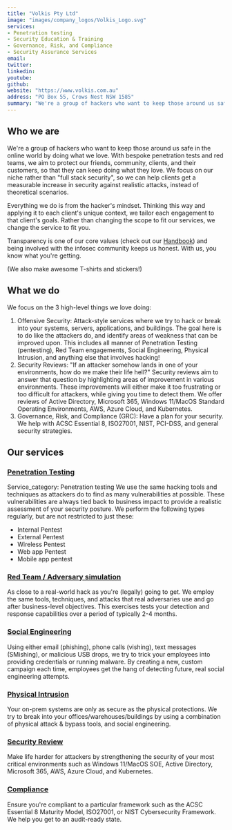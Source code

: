 ```yaml
---
title: "Volkis Pty Ltd"
image: "images/company_logos/Volkis_Logo.svg"
services:
- Penetration testing
- Security Education & Training
- Governance, Risk, and Compliance
- Security Assurance Services
email: 
twitter: 
linkedin: 
youtube: 
github: 
website: "https://www.volkis.com.au"
address: "PO Box 55, Crows Nest NSW 1585"
summary: "We're a group of hackers who want to keep those around us safe in the online world by doing what we love. With bespoke penetration tests and red teams, we aim to protect our friends, community, clients, and their customers, so that they can keep doing what they love. We focus on our niche rather than full stack security, so we can help clients get a measurable increase in security against realistic attacks, instead of theoretical scenarios."
---
```

## Who we are

We're a group of hackers who want to keep those around us safe in the online world by doing what we love. With bespoke penetration tests and red teams, we aim to protect our friends, community, clients, and their customers, so that they can keep doing what they love. We focus on our niche rather than "full stack security", so we can help clients get a measurable increase in security against realistic attacks, instead of theoretical scenarios.

Everything we do is from the hacker's mindset. Thinking this way and applying it to each client's unique context, we tailor each engagement to that client's goals. Rather than changing the scope to fit our services, we change the service to fit you.

Transparency is one of our core values (check out our [Handbook](https://handbook.volkis.com.au)) and being involved with the infosec community keeps us honest. With us, you know what you're getting.

(We also make awesome T-shirts and stickers!)

## What we do

We focus on the 3 high-level things we love doing:

1. Offensive Security: Attack-style services where we try to hack or break into your systems, servers, applications, and buildings. The goal here is to do like the attackers do, and identify areas of weakness that can be improved upon. This includes all manner of Penetration Testing (pentesting), Red Team engagements, Social Engineering, Physical Intrusion, and anything else that involves hacking!
2. Security Reviews: "If an attacker somehow lands in one of your environments, how do we make their life hell?" Security reviews aim to answer that question by highlighting areas of improvement in various environments. These improvements will either make it too frustrating or too difficult for attackers, while giving you time to detect them. We offer reviews of Active Directory, Microsoft 365, Windows 11/MacOS Standard Operating Environments, AWS, Azure Cloud, and Kubernetes.
3. Governance, Risk, and Compliance (GRC): Have a plan for your security. We help with ACSC Essential 8, ISO27001, NIST, PCI-DSS, and general security strategies.

## Our services
### [Penetration Testing](https://www.volkis.com.au/services/penetration-testing/)
Service_category: Penetration testing
We use the same hacking tools and techniques as attackers do to find as many vulnerabilities at possible. These vulnerabilities are always tied back to business impact to provide a realistic assessment of your security posture. We perform the following types regularly, but are not restricted to just these:

- Internal Pentest
- External Pentest
- Wireless Pentest
- Web app Pentest
- Mobile app pentest

### [Red Team / Adversary simulation](https://www.volkis.com.au/services/red-team/)

As close to a real-world hack as you're (legally) going to get. We employ the same tools, techniques, and attacks that real adversaries use and go after business-level objectives. This exercises tests your detection and response capabilities over a period of typically 2-4 months.

### [Social Engineering](https://www.volkis.com.au/services/social-engineering/)

Using either email (phishing), phone calls (vishing), text messages (SMishing), or malicious USB drops, we try to trick your employees into providing credentials or running malware. By creating a new, custom campaign each time, employees get the hang of detecting future, real social engineering attempts.

### [Physical Intrusion](https://www.volkis.com.au/services/physical-intrusion/)

Your on-prem systems are only as secure as the physical protections. We try to break into your offices/warehouses/buildings by using a combination of physical attack & bypass tools, and social engineering.

### [Security Review](https://www.volkis.com.au/services/security-review/)

Make life harder for attackers by strengthening the security of your most critical environments such as Windows 11/MacOS SOE, Active Directory, Microsoft 365, AWS, Azure Cloud, and Kubernetes.

### [Compliance](https://www.volkis.com.au/services/compliance/)

Ensure you're compliant to a particular framework such as the ACSC Essential 8 Maturity Model, ISO27001, or NIST Cybersecurity Framework. We help you get to an audit-ready state.
